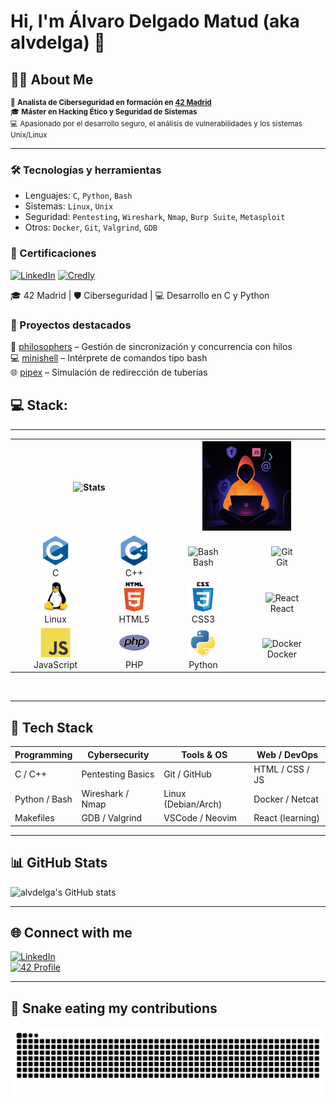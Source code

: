 # Hi, I'm Álvaro Delgado Matud (aka alvdelga) 👋

## 🙋‍♂️ About Me

<small>

🎯 **Analista de Ciberseguridad en formación en [42 Madrid](https://42madrid.com)**  
🎓 **Máster en Hacking Ético y Seguridad de Sistemas**  
💻 Apasionado por el desarrollo seguro, el análisis de vulnerabilidades y los sistemas Unix/Linux

</small>

---
### 🛠️ Tecnologías y herramientas
- Lenguajes: `C`, `Python`, `Bash`
- Sistemas: `Linux`, `Unix`
- Seguridad: `Pentesting`, `Wireshark`, `Nmap`, `Burp Suite`, `Metasploit`
- Otros: `Docker`, `Git`, `Valgrind`, `GDB`

### 💼 Certificaciones

[![LinkedIn](https://img.shields.io/badge/LinkedIn-blue?logo=linkedin&style=for-the-badge)](https://www.linkedin.com/in/alvarodelgadomatud/)   [![Credly](https://img.shields.io/badge/Credly-Profile-orange?style=for-the-badge&logo=credly)](https://www.credly.com/users/alvaro-delgado-matud)


🎓 42 Madrid | 🛡️ Ciberseguridad | 💻 Desarrollo en C y Python

### 🚀 Proyectos destacados
🔐 [philosophers](https://github.com/alvdelga/philosophers) – Gestión de sincronización y concurrencia con hilos  
💻 [minishell](https://github.com/alvdelga/minishell) – Intérprete de comandos tipo bash  
🌐 [pipex](https://github.com/alvdelga/pipex) – Simulación de redirección de tuberías  

## 💻 Stack:
***
<table align="center" width="100%">
  <tr>
    <th align="center" width="50%" colspan="2" >
      <img
        src="https://github-readme-stats.vercel.app/api/top-langs/?username=alvdelga&layout=compact&theme=radical&hide_border=true"
        media="(prefers-color-scheme: dark)"
        width="100%"
        alt="Stats"
        sanitize=true
      />
    </th>
    <th align="center" width="50%" colspan="2">
      <img width="60%" src="https://github.com/alvdelga/alvdelga/blob/main/assets/hacker-cyber.gif?raw=true" alt="cybersec-coding" />
    </th>
  </tr>
  <tr>
    <td align="center">
      <img src="https://raw.githubusercontent.com/devicons/devicon/master/icons/c/c-original.svg" width="48" height="48" alt="C" /><br>C
    </td>
    <td align="center">
      <img src="https://raw.githubusercontent.com/devicons/devicon/master/icons/cplusplus/cplusplus-original.svg" width="48" height="48" alt="C++" /><br>C++
    </td>
    <td align="center">
      <img src="https://upload.wikimedia.org/wikipedia/commons/4/4b/Bash_Logo_Colored.svg" width="48" height="48" alt="Bash" /><br>Bash
    </td>
    <td align="center">
      <img src="https://www.vectorlogo.zone/logos/git-scm/git-scm-icon.svg" width="48" height="48" alt="Git" /><br>Git
    </td>
  </tr>
  <tr>
    <td align="center">
      <img src="https://raw.githubusercontent.com/devicons/devicon/master/icons/linux/linux-original.svg" width="48" height="48" alt="Linux" /><br>Linux
    </td>
    <td align="center">
      <img src="https://raw.githubusercontent.com/devicons/devicon/master/icons/html5/html5-original-wordmark.svg" width="48" height="48" alt="html5" /><br>HTML5
    </td>
    <td align="center">
      <img src="https://raw.githubusercontent.com/devicons/devicon/master/icons/css3/css3-original-wordmark.svg" width="48" height="48" alt="CSS3" /><br>CSS3
    </td>
    <td align="center">
      <img src="https://upload.wikimedia.org/wikipedia/commons/a/a7/React-icon.svg" width="48" height="48" alt="React" /><br>React
    </td>
  </tr>
  <tr>
    <td align="center">
      <img src="https://raw.githubusercontent.com/devicons/devicon/master/icons/javascript/javascript-original.svg" width="48" height="48" alt="JavaScript" /><br>JavaScript
    </td>
    <td align="center">
      <img src="https://raw.githubusercontent.com/devicons/devicon/master/icons/php/php-original.svg" width="48" height="48" alt="PHP" /><br>PHP
    </td>
    <td align="center">
      <img src="https://raw.githubusercontent.com/devicons/devicon/master/icons/python/python-original.svg" width="48" height="48" alt="Python" /><br>Python
    </td>
    <td align="center">
      <img src="https://www.vectorlogo.zone/logos/docker/docker-icon.svg" width="48" height="48" alt="Docker" /><br>Docker
    </td>
  </tr>
</table>

<br>


---

## 🚀 Tech Stack

| Programming     | Cybersecurity      | Tools & OS         | Web / DevOps         |
|-----------------|--------------------|---------------------|----------------------|
| C / C++         | Pentesting Basics  | Git / GitHub        | HTML / CSS / JS      |
| Python / Bash   | Wireshark / Nmap   | Linux (Debian/Arch) | Docker / Netcat      |
| Makefiles       | GDB / Valgrind     | VSCode / Neovim     | React (learning)     |

---

## 📊 GitHub Stats

![alvdelga's GitHub stats](https://github-readme-stats.vercel.app/api?username=alvdelga&show_icons=true&theme=tokyonight)

---

## 🌐 Connect with me

[![LinkedIn](https://img.shields.io/badge/LinkedIn-blue?logo=linkedin&style=for-the-badge)](https://www.linkedin.com/in/alvarodelgadomatud/)  
[![42 Profile](https://img.shields.io/badge/42%20Madrid-black?logo=42&style=for-the-badge)](https://profile.intra.42.fr/users/alvdelga)  


---

## 🐍 Snake eating my contributions

![snake gif](https://raw.githubusercontent.com/alvdelga/alvdelga/output/github-contribution-grid-snake-dark.svg)
